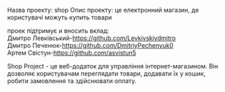 Назва проекту: shop
Опис проекту: це електронний магазин, де користувачі можуть купить товари 

проек підтримує и вносить вклад:<br/>
Дмитро Левківський-https://github.com/Levkivskiydmitro<br/>
Дмитро Печенюк-https://github.com/DmitriyPechenyuk0<br/>
Артем Свістун-https://github.com/asvistun5<br/>

Shop Project - це веб-додаток для управління інтернет-магазином. Він дозволяє користувачам переглядати товари, додавати їх у кошик, 
робити замовлення та здійснювати оплату.


